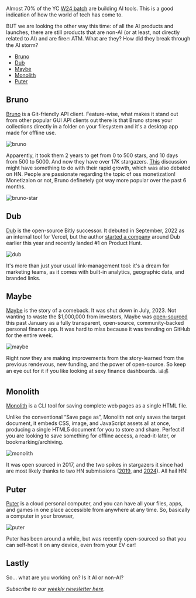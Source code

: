 Almost 70% of the YC [W24 batch](https://www.ycombinator.com/companies?batch=W24) are building AI tools. This is a good indication of how the world of tech has come to.

BUT we are looking the other way this time: of all the AI products and launches, there are still products that are non-AI (or at least, not directly related to AI) and are fire🔥 ATM. What are they? How did they break through the AI storm?

-   [Bruno](#bruno)
-   [Dub](#dub)
-   [Maybe](#maybe)
-   [Monolith](#monolith)
-   [Puter](#puter)

## Bruno

[Bruno](https://github.com/usebruno/bruno) is a Git-friendly API client. Feature-wise, what makes it stand out from other popular GUI API clients out there is that Bruno stores your collections directly in a folder on your filesystem and it's a desktop app made for offline use.

![bruno](/assets/blog/non-ai/bruno.webp)

Apparently, it took them 2 years to get from 0 to 500 stars, and 10 days from 500 to 5000. And now they have over 17K stargazers. [This](https://github.com/usebruno/bruno/discussions/269) discussion might have something to do with their rapid growth, which was also debated on HN. People are passionate regarding the topic of oss monetization! Monetizaion or not, Bruno definetely got way more popular over the past 6 months.

![bruno-star](/assets/blog/non-ai/bruno-star.webp)

## Dub

[Dub](https://github.com/dubinc/dub) is the open-source Bitly successor. It debuted in September, 2022 as an internal tool for Vercel, but the author [started a company](https://x.com/steventey/status/1747693585187893489?s=20) around Dub earlier this year and recently landed #1 on Product Hunt.

![dub](/assets/blog/non-ai/dub.webp)

It's more than just your usual link-management tool: it's a dream for marketing teams, as it comes with built-in analytics, geographic data, and branded links.

## Maybe

[Maybe](https://github.com/maybe-finance/maybe) is the story of a comeback. It was shut down in July, 2023. Not wanting to waste the $1,000,000 from investors, Maybe was [open-sourced](https://x.com/Shpigford/status/1745895414346174873?s=20) this past January as a fully transparent, open-source, community-backed personal finance app. It was hard to miss because it was trending on GitHub for the entire week.

![maybe](/assets/blog/non-ai/maybe.webp)

Right now they are making improvements from the story-learned from the previous rendevous, new funding, and the power of open-source. So keep an eye out for it if you like looking at sexy finance dashboards. 📊💰

## Monolith

[Monolith](https://github.com/Y2Z/monolith) is a CLI tool for saving complete web pages as a single HTML file.

Unlike the conventional “Save page as”, Monolith not only saves the target document, it embeds CSS, image, and JavaScript assets all at once, producing a single HTML5 document for you to store and share. Perfect if you are looking to save something for offline access, a read-it-later, or bookmarking/archiving.

![monolith](/assets/blog/non-ai/monolith.webp)

It was open sourced in 2017, and the two spikes in stargazers it since had are most likely thanks to two HN submissions ([2019](https://news.ycombinator.com/item?id=20774322), and [2024](https://news.ycombinator.com/item?id=39810378)). All hail HN!

## Puter

[Puter](https://github.com/HeyPuter/puter) is a cloud personal computer, and you can have all your files, apps, and games in one place accessible from anywhere at any time. So, basically a computer in your browser,

![puter](/assets/blog/non-ai/puter.webp)

Puter has been around a while, but was recently open-sourced so that you can self-host it on any device, even from your EV car!

## Lastly

So... what are you working on? Is it AI or non-AI?


*Subscribe to our [weekly newsletter here](https://star-history.beehiiv.com/subscribe).*